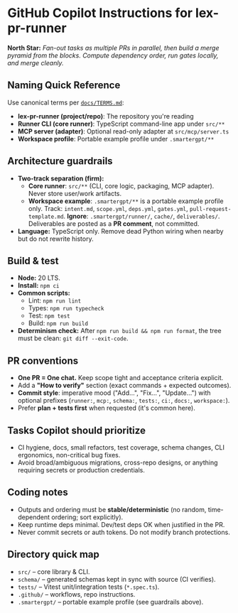 # GitHub Copilot Instructions for lex-pr-runner

**North Star:** *Fan-out tasks as multiple PRs in parallel, then build a merge pyramid from the blocks. Compute dependency order, run gates locally, and merge cleanly.*

## Naming Quick Reference

Use canonical terms per [`docs/TERMS.md`](../docs/TERMS.md):

- **lex-pr-runner (project/repo)**: The repository you're reading
- **Runner CLI (core runner)**: TypeScript command-line app under `src/**`
- **MCP server (adapter)**: Optional read-only adapter at `src/mcp/server.ts`
- **Workspace profile**: Portable example profile under `.smartergpt/**`

## Architecture guardrails
- **Two-track separation (firm):**
  - **Core runner**: `src/**` (CLI, core logic, packaging, MCP adapter). Never store user/work artifacts.
  - **Workspace example**: `.smartergpt/**` is a portable example profile only. Track: `intent.md`, `scope.yml`, `deps.yml`, `gates.yml`, `pull-request-template.md`. **Ignore**: `.smartergpt/runner/`, `cache/`, `deliverables/`. Deliverables are posted as a **PR comment**, not committed.
- **Language:** TypeScript only. Remove dead Python wiring when nearby but do not rewrite history.

## Build & test
- **Node:** 20 LTS.
- **Install:** `npm ci`
- **Common scripts:**
  - Lint: `npm run lint`
  - Types: `npm run typecheck`
  - Test: `npm test`
  - Build: `npm run build`
- **Determinism check:** After `npm run build && npm run format`, the tree must be clean: `git diff --exit-code`.

## PR conventions
- **One PR = One chat.** Keep scope tight and acceptance criteria explicit.
- Add a **"How to verify"** section (exact commands + expected outcomes).
- **Commit style**: imperative mood ("Add…", "Fix…", "Update…") with optional prefixes (`runner:`, `mcp:`, `schema:`, `tests:`, `ci:`, `docs:`, `workspace:`).
- Prefer **plan + tests first** when requested (it's common here).

## Tasks Copilot should prioritize
- CI hygiene, docs, small refactors, test coverage, schema changes, CLI ergonomics, non-critical bug fixes.
- Avoid broad/ambiguous migrations, cross-repo designs, or anything requiring secrets or production credentials.

## Coding notes
- Outputs and ordering must be **stable/deterministic** (no random, time-dependent ordering; sort explicitly).
- Keep runtime deps minimal. Dev/test deps OK when justified in the PR.
- Never commit secrets or auth tokens. Do not modify branch protections.

## Directory quick map
- `src/` – core library & CLI.
- `schema/` – generated schemas kept in sync with source (CI verifies).
- `tests/` – Vitest unit/integration tests (`*.spec.ts`).
- `.github/` – workflows, repo instructions.
- `.smartergpt/` – portable example profile (see guardrails above).
